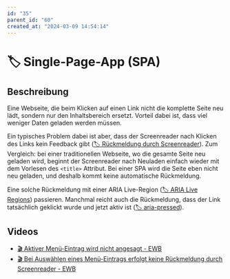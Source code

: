 ```yaml
---
id: "35"
parent_id: "60"
created_at: "2024-03-09 14:54:14"
---
```


# 🏷️ Single-Page-App (SPA)

## Beschreibung

Eine Webseite, die beim Klicken auf einen Link nicht die komplette Seite neu lädt, sondern nur den Inhaltsbereich ersetzt. Vorteil dabei ist, dass viel weniger Daten geladen werden müssen.

Ein typisches Problem dabei ist aber, dass der Screenreader nach Klicken des Links kein Feedback gibt ([🏷️ Rückmeldung durch Screenreader](/de/tags/rueckmeldung-durch-screenreader)). Zum Vergleich: bei einer traditionellen Webseite, wo die gesamte Seite neu geladen wird, beginnt der Screenreader nach Neuladen einfach wieder mit dem Vorlesen des `<title>` Attribut. Bei einer SPA wird die Seite eben nicht neu geladen, und deshalb kommt keine automatische Rückmeldung.

Eine solche Rückmeldung mit einer ARIA Live-Region ([🏷️ ARIA Live Regions](/de/tags/aria-live-regions)) passieren. Manchmal reicht auch die Rückmeldung, dass der Link tatsächlich geklickt wurde und jetzt aktiv ist ([🏷️ aria-pressed](/de/tags/aria-pressed)).

## Videos

- [🎬 Aktiver Menü-Eintrag wird nicht angesagt - EWB](/de/videos/aktiver-menue-eintrag-wird-nicht-angesagt-ewb)
- [🎬 Bei Auswählen eines Menü-Eintrags erfolgt keine Rückmeldung durch Screenreader - EWB](/de/videos/bei-auswaehlen-eines-menue-eintrags-erfolgt-keine-rueckmeldung-durch-screenreader-ewb)